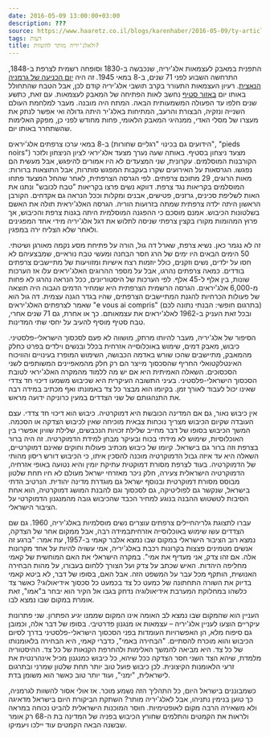 ```yaml
---
date: 2016-05-09 13:00:00+03:00
description: ???
source: https://www.haaretz.co.il/blogs/karenhaber/2016-05-09/ty-article/0000017f-f8d4-d2d5-a9ff-f8dc68e80000
tags: דעות
title: ולאלג'יריה מותר להשוות?
---
```


התפנית במאבק לעצמאות אלג'יריה, שנכבשה ב-1830 וסופחה רשמית לצרפת ב-1848, התרחשה השבוע לפני 71 שנים, ב-8 במאי 1945. זה היה [יום הכניעה של גרמניה הנאצית](/news/picoftheday/2016-05-08/ty-article-magazine/0000017f-e82c-df5f-a17f-fbfe42e60000). רעיון העצמאות התעורר בקרב תושבי אלג'יריה קודם לכן, אבל הטבח שהתחולל באותו יום [באזור סטיף](/misc/2007-12-06/ty-article/0000017f-e70a-d62c-a1ff-ff7b6eb90000) נחשב לאות הפתיחה של המאבק לעצמאות. עם זאת, כתשע שנים חלפו עד הפעולה המשמעותית הבאה. המתח היה מובנה. מעבר למלחמת העולם השנייה ונזקיה, הבצורת והרעב, המתיחות באלג'יר היתה גדולה ואי אפשר לנתק את מעצרו של מסלי האדי, ממנהיגי המאבק הלאומי, פחות מחודש לפני כן, מפקק האלימות שהשתחרר באותו יום. 

ב-8 במאי ערכו צרפתים אלג'יראים (הידועים גם בכינוי "רגליים שחורות", "pieds noirs") מצעד ניצחון בסטיף. באותה שעה נערך מצעד אלג'יראי לציון הניצחון ולזכר הקורבנות המוסלמים. עקרונית, שני המצעדים לא היו אמורים להיפגש, אבל מעשית הם נפגשו. הגרסאות על האירועים שקרו בעקבות המפגש סותרות, אבל התוצאות ברורות: מאות הרוגים, 29 מתוכם צרפתים. לפי הגרסה הצרפתית, לאחר שהחל המצעד פתחו המוסלמים בקריאות נגד צרפת. דווקא נשים פרצו בקריאות "טבח לכובש" ונתנו את האות לשליפת סכינים, גרזנים, פטישים, אבנים ומקלות וככל הנראה גם אקדחים. הקורבן הראשון היתה ילדה צרפתית שמתה בזרועות הוריה. הגרסה האלג'יראית תולה את האשם בשלטונות הכיבוש. אמנם מוסכם כי ההפגנה המוסלמית היתה בגנות צרפת והכיבוש, אך פרוץ המהומות מקורו בקצין צרפתי שניסה לתלוש את דגל אלג'יריה מידי אחד המפגינים ולאחר שלא הצליח ירה במפגין. 

זה לא נגמר כאן. נשיא צרפת, שארל דה גול, הורה על פתיחת מסע נקמה מאורגן ושיטתי. 50 הימים הבאים היו ימים של הרג חסר הבחנה ומעשי טבח נוראיים, שמבצעיהם לא חסו על ילדים, נשים וזקנים, כולל יוזמות רצח אישיות ומזוויעות של מתיישבים צרפתים בודדים. כמאה צרפתים נהרגו, אבל על מספר ההרוגים האלג'יראים עלו אז הערכות שונות, בין אלף ל-45 אלף. לפי הערכות של היסטוריונים, ככל הנראה נהרגו לא פחות מ-6,000 אלג'יראים. הגרסה הרשמית הצרפתית היא שמחיר הדמים הגבוה היה תוצאה של פעולות הכרחיות להגנת המתיישבים הצרפתים, שהיו בגדר הגנה עצמית. דה גול הוא שאמר לצרפתים האלג'יראים "e vous ai compris" (בתרגום חופשי: הבנתי נתונה לכם) ובכל זאת העניק ב-1962 לאלג'יראים את עצמאותם. כך או אחרת, גם 71 שנים אחרי, טבח סטיף מוסיף להעיב על יחסי שתי המדינות. 

הסיפור של אלג'יריה, מעבר להיותו מרתק, מושווה לא פעם לסכסוך הישראלי-פלסטיני. כיבוש, מאבק דמים, שימוש באוכלוסייה אזרחית בכלל ובנשים וילדים בפרט כחלק מהמאבק, מתיישבים שהכו שורש באדמה הכבושה, השימוש המופרז בעינויים והוויכוח האינטלקטואלי החריף שהסכסוך מייצר הם רק חלק מהמאפיינים המשותפים לשני הסכסוכים. השאלה האמיתית היא אם יש מה ללמוד מהמקרה האלג'יראי לטובת הסכסוך הישראלי-פלסטיני. בעיני התשובה העיקרית היא שכיבוש משמעו דיכוי חד צדדי שאינו יכול לעבוד לאורך זמן. בקיומו הוא מבצר כל צד באמונתו ואף מכתיב במידה רבה את התנהגותם של שני הצדדים במעין כרוניקה ידועה מראש. 

אין כיבוש נאור, גם אם המדינה הכובשת היא דמוקרטיה. כיבוש הוא דיכוי חד צדדי. עצם העובדה שקיום הכיבוש מצריך נוכחות צבאית מוכיחה שאין לכיבוש הצדקה או הסכמה. המשך הכיבוש בסופו של דבר מחייב שלילת זכויות הנכבשים, שלילת שוויון אפשרי בין האוכלוסיות, שימוש לא מידתי בכוח ובעיקר מבחן למידת הדמוקרטיה. זה היה ברור בצרפת וזה ברור גם בישראל. קיומו של כיבוש מכתיב פעולות וחוקים שאינם דמוקרטיים, השאלה היא עד איזה גבול הדמוקרטיה מוכנה להסכין איתו, כי הכיבוש דורש ריסון מהותי של הדמוקרטיה. בעוד לצרפת מסורת דמוקטית עתיקת יומין והיא נטועה באופי אזרחיה, הדמוקרטיה הישראלית צעירה, חלק ניכר מאזרחי ישראל מעולם לא חיו תחת שלטון מבוסס מסורת דמוקרטית ובנוסף ישראל גם מוגדרת מדינה יהודית. הנרטיב הדתי בישראל, שנקשר גם לפוליטיקה, גם לסכסוך וגם להבנת המושג דמוקרטיה, הוא אחת הסיבות לטשטוש ההבנה בנוגע למחיר הכבד שהכיבוש גובה מהמנגנון הדמוקרטי על הציבור הישראלי. 

 עברו לתצוגת גלריהחיילים צרפתים עוצרים נשים מוסלמיות באלג'יריה, 1960. גם שם הצדדים עשו שימוש באוכלוסייה אזרחיתבמידה רבה, אבל ממקום אחר של הצדקה, נמצא רוב הציבור הישראלי במקום שבו נמצא אלבר קאמי ב-1957, עת אמר: "ברגע זה אנשים מטמינים פצצות בקרונות רכבת באלג'יריה, אמי עשויה להיות על אחד מקרונות אלה. אם זהו צדק, אני מעדיף את אמי". במקרה הישראלי את האם המוחשית של קאמי מחליפה היהדות. האיש שכתב על צדק ועל הצורך ללחום בעבורו, על מהות הבחירה האנושית, הותקף מכל עבר על המשפט הזה. אבל האם, בסופו של דבר, לא ביטא קאמי בדיוק את השורה התחתונה של כמעט כל צד בכמעט כל סכסוך אידיאולוגי? כאשר צד כלשהו במחלוקת המערבת אידיאולוגיה נדחק בגבו אל הקיר הוא יבחר ב"אמו", זאת אומרת במקום שבו נמצא לבו. 

העניין הוא שהמקום שבו נמצא לב האומה אינו המקום שממנו יגיע הפתרון. שני פתרונות עיקריים הוצעו לעניין אלג'יריה – עצמאות או מנגנון פדרטיבי. בסופו של דבר אלה, וכמובן גם סיפוח מלא, הן האפשרויות העומדות בפני הסכסוך הישראלי-פלסטיני בדרך לסיום הכיבוש והוא מוכרח להסתיים. "הבחירה באמי", כדברי קאמי, היא הבחירה בלאומנותו של כל צד. היא מביאה להמשך האלימות ולהחרפת הקנאות של כל צד. ההיסטוריה מלמדת, שיהא הצד השני חסר הצדקה ככל שיהא, כל כיבוש כמנגנון מכיל אינהרנטית את זרעי הלאומנות הקיצונית. לכן כיבוש פועל טוב יותר תחת שלטון שמרני ובתרגום לישראלית, "ימני", ועוד יותר טוב כאשר הוא משומן בדת. 

כשמבוננים בישראל היום, כל התהליך הזה נשמע מוכר. אז אולי אסור להשוות לגרמניה, כך טוען בנימין נתניהו, אבל לאלג'יריה מותר? השתקת הביקורת היום בישראל מדאיגה ולא משאירה הרבה מקום לאופטימיות. חוסר המוכנות הישראלית להביט נכוחה במראה ולראות את הקמטים והתלמים שחורץ הכיבוש בפניה של המדינה בת ה-68 רק אומר שבשנה הבאה הקמטים עוד יילכו ויעמיקו.
